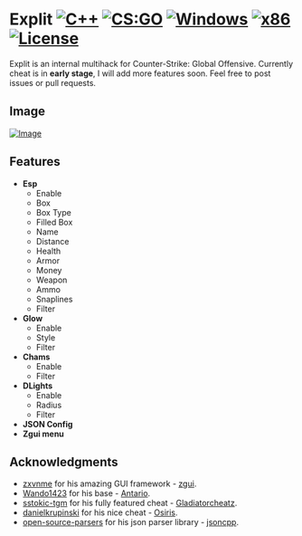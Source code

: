 # Explit [![C++](https://img.shields.io/badge/language-C%2B%2B-%23f34b7d.svg)](https://en.wikipedia.org/wiki/C%2B%2B) [![CS:GO](https://img.shields.io/badge/game-CS%3AGO-yellow.svg)](https://store.steampowered.com/app/730/CounterStrike_Global_Offensive/) [![Windows](https://img.shields.io/badge/platform-Windows-0078d7.svg)](https://en.wikipedia.org/wiki/Microsoft_Windows) [![x86](https://img.shields.io/badge/arch-x86-red.svg)](https://en.wikipedia.org/wiki/X86) [![License](https://img.shields.io/github/license/patrykkolodziej/Explit.svg)](LICENSE)
Explit is an internal multihack for Counter-Strike: Global Offensive. Currently cheat is in **early stage**, I will add more features soon. Feel free to post issues or pull requests.

## Image

[![Image](https://i.imgur.com/gE9dzV0.png)](https://i.imgur.com/gE9dzV0.png)

## Features

* **Esp**
    * Enable
    * Box
    * Box Type
    * Filled Box
    * Name 
    * Distance
    * Health
    * Armor
    * Money
    * Weapon
    * Ammo
    * Snaplines
    * Filter
* **Glow**
    * Enable
    * Style
    * Filter
* **Chams**
    * Enable
    * Filter
* **DLights**
    * Enable
    * Radius
    * Filter
* **JSON Config**
* **Zgui menu**
    
## Acknowledgments

* [zxvnme](https://github.com/zxvnme) for his amazing GUI framework - [zgui](https://github.com/zxvnme/zgui).
* [Wando1423](https://github.com/Wando1423) for his base - [Antario](https://github.com/Wando1423/Antario).
* [sstokic-tgm](https://github.com/sstokic-tgm) for his fully featured cheat - [Gladiatorcheatz](https://github.com/sstokic-tgm/Gladiatorcheatz-v2.1).
* [danielkrupinski](https://github.com/danielkrupinski) for his nice cheat - [Osiris](https://github.com/danielkrupinski/Osiris).
* [open-source-parsers](https://github.com/open-source-parsers) for his json parser library - [jsoncpp](https://github.com/open-source-parsers/jsoncpp).



